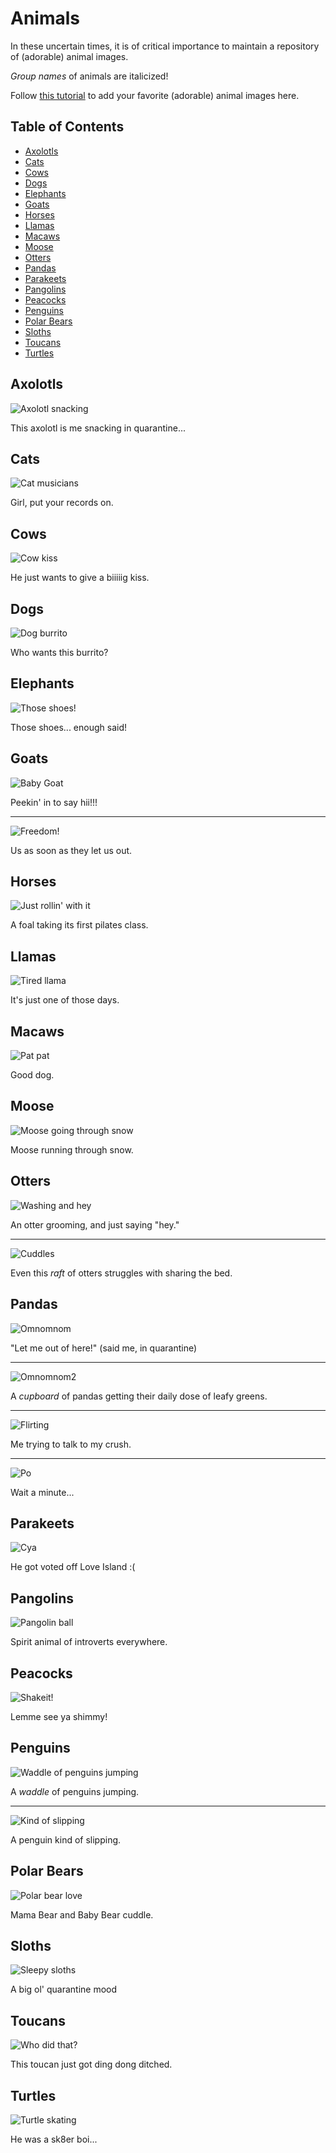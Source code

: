 # Animals

In these uncertain times, it is of critical importance to maintain a repository of (adorable) animal images.

_Group names_ of animals are italicized!

Follow [this tutorial](../Tutorials/Animals.md) to add your favorite (adorable) animal images here.

## Table of Contents

- [Axolotls](#axolotls)
- [Cats](#cats)
- [Cows](#cows)
- [Dogs](#dogs)
- [Elephants](#elephants)
- [Goats](#goats)
- [Horses](#horses)
- [Llamas](#llamas)
- [Macaws](#macaws)
- [Moose](#moose)
- [Otters](#otters)
- [Pandas](#pandas)
- [Parakeets](#parakeets)
- [Pangolins](#pangolins)
- [Peacocks](#peacocks)
- [Penguins](#penguins)
- [Polar Bears](#polar-bears)
- [Sloths](#sloths)
- [Toucans](#toucans)
- [Turtles](#turtles)



## Axolotls

![Axolotl snacking](https://media.giphy.com/media/dx7S8WPt55Im3Oz6m0/giphy.gif)

This axolotl is me snacking in quarantine...

## Cats

![Cat musicians](https://media.giphy.com/media/t7MWRoExDRF72/giphy.gif)

Girl, put your records on.

## Cows

![Cow kiss](https://media.giphy.com/media/kdicjggNCgM10dtqvO/giphy.gif) 

He just wants to give a biiiiig kiss.

## Dogs

![Dog burrito](https://media.giphy.com/media/101kC6OJncUhi0/giphy.gif)

Who wants this burrito?

## Elephants

![Those shoes!](https://media.giphy.com/media/SWKyABQ08mbXW/giphy.gif)

Those shoes... enough said!

## Goats

![Baby Goat](https://media.giphy.com/media/Lqmp9tVPIvtyyKQneQ/giphy.gif)

Peekin' in to say hii!!!

---

![Freedom!](https://media.giphy.com/media/Wowj1abwRkpSo/giphy.gif)

Us as soon as they let us out.

## Horses

![Just rollin' with it](https://data.whicdn.com/images/239453188/original.gif)

A foal taking its first pilates class.

## Llamas

![Tired llama](https://thumbs.gfycat.com/CoordinatedInnocentKudu-small.gif)

It's just one of those days.

## Macaws

![Pat pat](https://media.giphy.com/media/Y5oWh5sA09hBe/giphy.gif)

Good dog.

## Moose

![Moose going through snow](https://media.giphy.com/media/OK5bgtzJ5u2Fa/giphy.gif)

Moose running through snow.

## Otters

![Washing and hey](https://media.giphy.com/media/73v1HppfeWkEg/giphy.gif)

An otter grooming, and just saying "hey." 

---

![Cuddles](https://media.giphy.com/media/vjKrEyy2NVblS/giphy.gif)

Even this _raft_ of otters struggles with sharing the bed.


## Pandas

![Omnomnom](https://media.giphy.com/media/N6funLtVsHW0g/giphy.gif)

"Let me out of here!" (said me, in quarantine)

---

![Omnomnom2](https://media.giphy.com/media/l4JyPmgCnZ2IT0hUY/giphy.gif)

A _cupboard_ of pandas getting their daily dose of leafy greens. 

---

![Flirting](https://media.giphy.com/media/l3vR33TV0vszF7rWg/giphy.gif)

Me trying to talk to my crush.

---

![Po](https://media.giphy.com/media/112TRnXkSiuGCQ/giphy.gif)

Wait a minute...

## Parakeets

![Cya](https://giphy.com/gifs/fZ1rhwcUBJTKvGhIaa/html5)

He got voted off Love Island :(

## Pangolins

![Pangolin ball](https://media.giphy.com/media/14aTiZaU29wMVy/giphy.gif)

Spirit animal of introverts everywhere.

## Peacocks

![Shakeit!](https://media.giphy.com/media/9Y5thftRDHmGpkGhEi/giphy.gif)

Lemme see ya shimmy!

## Penguins

![Waddle of penguins jumping](https://media.giphy.com/media/aYTf2pXrF8Sgo/giphy.gif)

A _waddle_ of penguins jumping.

---

![Kind of slipping](https://media.giphy.com/media/DqY8dWBiMus24/giphy.gif)

A penguin kind of slipping.

## Polar Bears

![Polar bear love](https://media.giphy.com/media/rwqtumawean2o/giphy.gif) 

Mama Bear and Baby Bear cuddle.

## Sloths

![Sleepy sloths](https://www.pbh2.com/wordpress/wp-content/uploads/2012/10/funniest-animal-gifs-sloth-chilling.gif)

A big ol' quarantine mood

## Toucans

![Who did that?](https://media.giphy.com/media/MB6nc19nH5ERy/giphy.gif)

This toucan just got ding dong ditched.

## Turtles

![Turtle skating](https://media.giphy.com/media/HuVCpmfKheI2Q/giphy.gif)

He was a sk8er boi...


